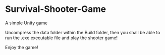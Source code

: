 # Survival-Shooter-Game
A simple Unity game


Uncompress the data folder within the Build folder, then you shall be able to run the .exe executable file and play the shooter game!

Enjoy the game!
